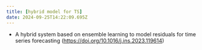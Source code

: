 ```yaml
---
title: [hybrid model for TS]
date: 2024-09-25T14:22:09.695Z
---
```


- A hybrid system based on ensemble learning to model residuals for time series forecasting (https://doi.org/10.1016/j.ins.2023.119614)